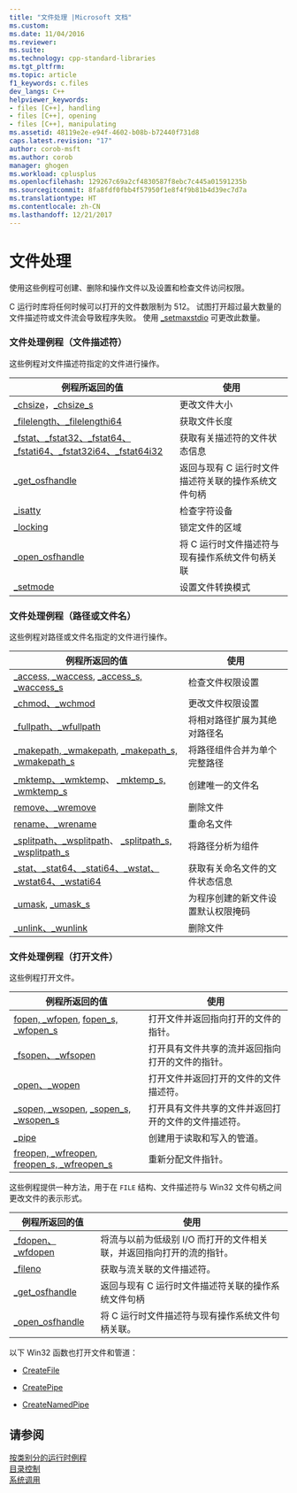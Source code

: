 ```yaml
---
title: "文件处理 |Microsoft 文档"
ms.custom: 
ms.date: 11/04/2016
ms.reviewer: 
ms.suite: 
ms.technology: cpp-standard-libraries
ms.tgt_pltfrm: 
ms.topic: article
f1_keywords: c.files
dev_langs: C++
helpviewer_keywords:
- files [C++], handling
- files [C++], opening
- files [C++], manipulating
ms.assetid: 48119e2e-e94f-4602-b08b-b72440f731d8
caps.latest.revision: "17"
author: corob-msft
ms.author: corob
manager: ghogen
ms.workload: cplusplus
ms.openlocfilehash: 129267c69a2cf4830587f8ebc7c445a01591235b
ms.sourcegitcommit: 8fa8fdf0fbb4f57950f1e8f4f9b81b4d39ec7d7a
ms.translationtype: HT
ms.contentlocale: zh-CN
ms.lasthandoff: 12/21/2017
---
```

# <a name="file-handling"></a>文件处理
使用这些例程可创建、删除和操作文件以及设置和检查文件访问权限。  
  
 C 运行时库将任何时候可以打开的文件数限制为 512。 试图打开超过最大数量的文件描述符或文件流会导致程序失败。 使用 [_setmaxstdio](../c-runtime-library/reference/setmaxstdio.md) 可更改此数量。  
  
### <a name="file-handling-routines-file-descriptor"></a>文件处理例程（文件描述符）  
  
 这些例程对文件描述符指定的文件进行操作。  
  
|例程所返回的值|使用|  
|-------------|---------|  
|[_chsize](../c-runtime-library/reference/chsize.md)，[_chsize_s](../c-runtime-library/reference/chsize-s.md)|更改文件大小|  
|[_filelength、_filelengthi64](../c-runtime-library/reference/filelength-filelengthi64.md)|获取文件长度|  
|[_fstat、_fstat32、_fstat64、_fstati64、_fstat32i64、_fstat64i32](../c-runtime-library/reference/fstat-fstat32-fstat64-fstati64-fstat32i64-fstat64i32.md)|获取有关描述符的文件状态信息|  
|[_get_osfhandle](../c-runtime-library/reference/get-osfhandle.md)|返回与现有 C 运行时文件描述符关联的操作系统文件句柄|  
|[_isatty](../c-runtime-library/reference/isatty.md)|检查字符设备|  
|[_locking](../c-runtime-library/reference/locking.md)|锁定文件的区域|  
|[_open_osfhandle](../c-runtime-library/reference/open-osfhandle.md)|将 C 运行时文件描述符与现有操作系统文件句柄关联|  
|[_setmode](../c-runtime-library/reference/setmode.md)|设置文件转换模式|  
  
### <a name="file-handling-routines-path-or-filename"></a>文件处理例程（路径或文件名）  
  
 这些例程对路径或文件名指定的文件进行操作。  
  
|例程所返回的值|使用|  
|-------------|---------|  
|[_access, _waccess](../c-runtime-library/reference/access-waccess.md), [_access_s, _waccess_s](../c-runtime-library/reference/access-s-waccess-s.md)|检查文件权限设置|  
|[_chmod、_wchmod](../c-runtime-library/reference/chmod-wchmod.md)|更改文件权限设置|  
|[_fullpath、_wfullpath](../c-runtime-library/reference/fullpath-wfullpath.md)|将相对路径扩展为其绝对路径名|  
|[_makepath, _wmakepath](../c-runtime-library/reference/makepath-wmakepath.md), [_makepath_s, _wmakepath_s](../c-runtime-library/reference/makepath-s-wmakepath-s.md)|将路径组件合并为单个完整路径|  
|[_mktemp、_wmktemp](../c-runtime-library/reference/mktemp-wmktemp.md)、 [_mktemp_s, _wmktemp_s](../c-runtime-library/reference/mktemp-s-wmktemp-s.md)|创建唯一的文件名|  
|[remove、_wremove](../c-runtime-library/reference/remove-wremove.md)|删除文件|  
|[rename、_wrename](../c-runtime-library/reference/rename-wrename.md)|重命名文件|  
|[_splitpath、_wsplitpath](../c-runtime-library/reference/splitpath-wsplitpath.md)、 [_splitpath_s, _wsplitpath_s](../c-runtime-library/reference/splitpath-s-wsplitpath-s.md)|将路径分析为组件|  
|[_stat、_stat64、_stati64、_wstat、_wstat64、_wstati64](../c-runtime-library/reference/stat-functions.md)|获取有关命名文件的文件状态信息|  
|[_umask](../c-runtime-library/reference/umask.md), [_umask_s](../c-runtime-library/reference/umask-s.md)|为程序创建的新文件设置默认权限掩码|  
|[_unlink、_wunlink](../c-runtime-library/reference/unlink-wunlink.md)|删除文件|  
  
### <a name="file-handling-routines-open-file"></a>文件处理例程（打开文件）  
  
 这些例程打开文件。  
  
|例程所返回的值|使用|  
|-------------|---------|  
|[fopen, _wfopen](../c-runtime-library/reference/fopen-wfopen.md), [fopen_s, _wfopen_s](../c-runtime-library/reference/fopen-s-wfopen-s.md)|打开文件并返回指向打开的文件的指针。|  
|[_fsopen、_wfsopen](../c-runtime-library/reference/fsopen-wfsopen.md)|打开具有文件共享的流并返回指向打开的文件的指针。|  
|[_open、_wopen](../c-runtime-library/reference/open-wopen.md)|打开文件并返回打开的文件的文件描述符。|  
|[_sopen, _wsopen](../c-runtime-library/reference/sopen-wsopen.md), [_sopen_s, _wsopen_s](../c-runtime-library/reference/sopen-s-wsopen-s.md)|打开具有文件共享的文件并返回打开的文件的文件描述符。|  
|[_pipe](../c-runtime-library/reference/pipe.md)|创建用于读取和写入的管道。|  
|[freopen, _wfreopen](../c-runtime-library/reference/freopen-wfreopen.md), [freopen_s, _wfreopen_s](../c-runtime-library/reference/freopen-s-wfreopen-s.md)|重新分配文件指针。|  
  
 这些例程提供一种方法，用于在 `FILE` 结构、文件描述符与 Win32 文件句柄之间更改文件的表示形式。  
  
|例程所返回的值|使用|  
|-------------|---------|  
|[_fdopen、_wfdopen](../c-runtime-library/reference/fdopen-wfdopen.md)|将流与以前为低级别 I/O 而打开的文件相关联，并返回指向打开的流的指针。|  
|[_fileno](../c-runtime-library/reference/fileno.md)|获取与流关联的文件描述符。|  
|[_get_osfhandle](../c-runtime-library/reference/get-osfhandle.md)|返回与现有 C 运行时文件描述符关联的操作系统文件句柄|  
|[_open_osfhandle](../c-runtime-library/reference/open-osfhandle.md)|将 C 运行时文件描述符与现有操作系统文件句柄关联。|  
  
 以下 Win32 函数也打开文件和管道：  
  
-   [CreateFile](http://msdn.microsoft.com/library/windows/desktop/aa363858.aspx)  
  
-   [CreatePipe](http://msdn.microsoft.com/library/windows/desktop/aa365152.aspx)  
  
-   [CreateNamedPipe](http://msdn.microsoft.com/library/windows/desktop/aa365150.aspx)  
  
## <a name="see-also"></a>请参阅  
 [按类别分的运行时例程](../c-runtime-library/run-time-routines-by-category.md)   
 [目录控制](../c-runtime-library/directory-control.md)   
 [系统调用](../c-runtime-library/system-calls.md)